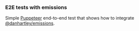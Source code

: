 ### E2E tests with emissions 

Simple [Puppeteer](https://pptr.dev/) end-to-end test that shows how to integrate [@danhartley/emissions](https://github.com/danhartley/emissions).
